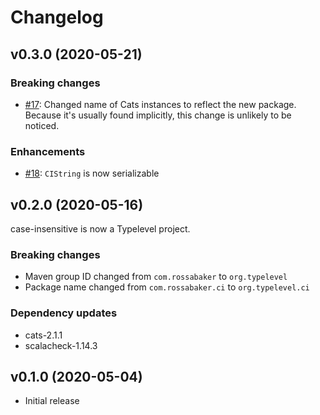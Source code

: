# Changelog

## v0.3.0 (2020-05-21)

### Breaking changes

* [#17](https://github.com/typelevel/case-insensitive/issues/17): Changed name of Cats instances to reflect the new package. Because it's usually found implicitly, this change is unlikely to be noticed.

### Enhancements

* [#18](https://github.com/typelevel/case-insensitive/issues/18): `CIString` is now serializable

## v0.2.0 (2020-05-16)

case-insensitive is now a Typelevel project.

### Breaking changes

* Maven group ID changed from `com.rossabaker` to `org.typelevel`
* Package name changed from `com.rossabaker.ci` to `org.typelevel.ci`

### Dependency updates

* cats-2.1.1
* scalacheck-1.14.3

## v0.1.0 (2020-05-04)

* Initial release
